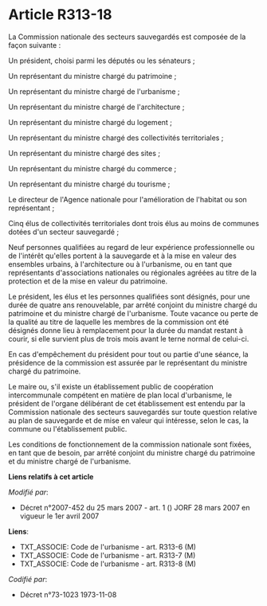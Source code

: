 # Article R313-18

La Commission nationale des secteurs sauvegardés est composée de la façon suivante :

Un président, choisi parmi les députés ou les sénateurs ;

Un représentant du ministre chargé du patrimoine ;

Un représentant du ministre chargé de l'urbanisme ;

Un représentant du ministre chargé de l'architecture ;

Un représentant du ministre chargé du logement ;

Un représentant du ministre chargé des collectivités territoriales ;

Un représentant du ministre chargé des sites ;

Un représentant du ministre chargé du commerce ;

Un représentant du ministre chargé du tourisme ;

Le directeur de l'Agence nationale pour l'amélioration de l'habitat ou son représentant ;

Cinq élus de collectivités territoriales dont trois élus au moins de communes dotées d'un secteur sauvegardé ;

Neuf personnes qualifiées au regard de leur expérience professionnelle ou de l'intérêt qu'elles portent à la sauvegarde et à
la mise en valeur des ensembles urbains, à l'architecture ou à l'urbanisme, ou en tant que représentants d'associations
nationales ou régionales agréées au titre de la protection et de la mise en valeur du patrimoine.

Le président, les élus et les personnes qualifiées sont désignés, pour une durée de quatre ans renouvelable, par arrêté
conjoint du ministre chargé du patrimoine et du ministre chargé de l'urbanisme. Toute vacance ou perte de la qualité au titre
de laquelle les membres de la commission ont été désignés donne lieu à remplacement pour la durée du mandat restant à courir,
si elle survient plus de trois mois avant le terne normal de celui-ci.

En cas d'empêchement du président pour tout ou partie d'une séance, la présidence de la commission est assurée par le
représentant du ministre chargé du patrimoine.

Le maire ou, s'il existe un établissement public de coopération intercommunale compétent en matière de plan local
d'urbanisme, le président de l'organe délibérant de cet établissement est entendu par la Commission nationale des secteurs
sauvegardés sur toute question relative au plan de sauvegarde et de mise en valeur qui intéresse, selon le cas, la commune ou
l'établissement public.

Les conditions de fonctionnement de la commission nationale sont fixées, en tant que de besoin, par arrêté conjoint du
ministre chargé du patrimoine et du ministre chargé de l'urbanisme.

**Liens relatifs à cet article**

_Modifié par_:

  - Décret n°2007-452 du 25 mars 2007 - art. 1 () JORF 28 mars 2007 en vigueur le 1er avril 2007

**Liens**:

  - TXT_ASSOCIE: Code de l'urbanisme - art. R313-6 (M)
  - TXT_ASSOCIE: Code de l'urbanisme - art. R313-7 (M)
  - TXT_ASSOCIE: Code de l'urbanisme - art. R313-8 (M)

_Codifié par_:

  - Décret n°73-1023 1973-11-08
